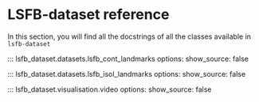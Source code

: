 # LSFB-dataset reference

In this section, you will find all the docstrings of all the classes available in  `lsfb-dataset`

::: lsfb_dataset.datasets.lsfb_cont_landmarks
    options:
        show_source: false

::: lsfb_dataset.datasets.lsfb_isol_landmarks
    options:
      show_source: false


::: lsfb_dataset.visualisation.video
    options:
      show_source: false